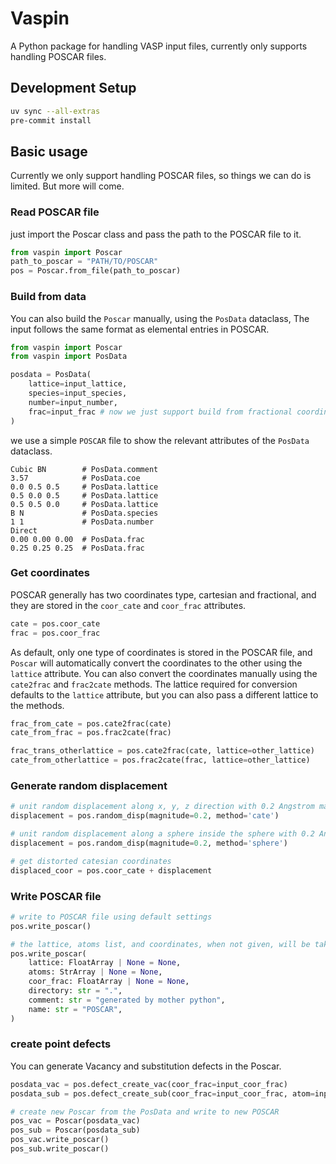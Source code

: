 # Vaspin

A Python package for handling VASP input files, currently only supports handling POSCAR files.

## Development Setup

```bash
uv sync --all-extras
pre-commit install
```

## Basic usage

Currently we only support handling POSCAR files, so things we can do is limited. But more will come.

### Read POSCAR file

just import the Poscar class and pass the path to the POSCAR file to it.

```python
from vaspin import Poscar
path_to_poscar = "PATH/TO/POSCAR"
pos = Poscar.from_file(path_to_poscar)
```

### Build from data

You can also build the `Poscar` manually, using the `PosData` dataclass, The input follows the same format as elemental entries in POSCAR.

```python
from vaspin import Poscar
from vaspin import PosData

posdata = PosData(
    lattice=input_lattice,
    species=input_species,
    number=input_number,
    frac=input_frac # now we just support build from fractional coordinates
)
```

we use a simple `POSCAR` file to show the relevant attributes of the `PosData` dataclass.

```text
Cubic BN        # PosData.comment
3.57            # PosData.coe
0.0 0.5 0.5     # PosData.lattice
0.5 0.0 0.5     # PosData.lattice
0.5 0.5 0.0     # PosData.lattice
B N             # PosData.species
1 1             # PosData.number
Direct
0.00 0.00 0.00  # PosData.frac
0.25 0.25 0.25  # PosData.frac
```

### Get coordinates

POSCAR generally has two coordinates type, cartesian and fractional, and they are stored in the `coor_cate` and `coor_frac` attributes.

```python
cate = pos.coor_cate
frac = pos.coor_frac
```

As default, only one type of coordinates is stored in the POSCAR file, and `Poscar` will automatically convert the coordinates to the other using the `lattice` attribute. You can also convert the coordinates manually using the `cate2frac` and `frac2cate` methods. The lattice required for conversion defaults to the `lattice` attribute, but you can also pass a different lattice to the methods.

```python
frac_from_cate = pos.cate2frac(cate)
cate_from_frac = pos.frac2cate(frac)

frac_trans_otherlattice = pos.cate2frac(cate, lattice=other_lattice)
cate_from_otherlattice = pos.frac2cate(frac, lattice=other_lattice)
```

### Generate random displacement

```python
# unit random displacement along x, y, z direction with 0.2 Angstrom magnitude
displacement = pos.random_disp(magnitude=0.2, method='cate')

# unit random displacement along a sphere inside the sphere with 0.2 Angstrom magnitude
displacement = pos.random_disp(magnitude=0.2, method='sphere')

# get distorted catesian coordinates
displaced_coor = pos.coor_cate + displacement
```

### Write POSCAR file

```python
# write to POSCAR file using default settings
pos.write_poscar()

# the lattice, atoms list, and coordinates, when not given, will be taken from the Poscar object
pos.write_poscar(
    lattice: FloatArray | None = None,
    atoms: StrArray | None = None,
    coor_frac: FloatArray | None = None,
    directory: str = ".",
    comment: str = "generated by mother python",
    name: str = "POSCAR",
)
```

### create point defects

You can generate Vacancy and substitution defects in the Poscar.

```python
posdata_vac = pos.defect_create_vac(coor_frac=input_coor_frac)
posdata_sub = pos.defect_create_sub(coor_frac=input_coor_frac, atom=input_atom)

# create new Poscar from the PosData and write to new POSCAR
pos_vac = Poscar(posdata_vac)
pos_sub = Poscar(posdata_sub)
pos_vac.write_poscar()
pos_sub.write_poscar()
```
